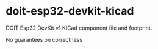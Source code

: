# doit-esp32-devkit-kicad
DOIT Esp32 DevKit v1 KiCad component file and footprint.

No guarantees on correctness

